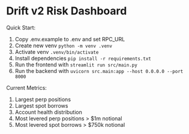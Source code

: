 # Drift v2 Risk Dashboard


Quick Start:
1. Copy .env.example to .env and set RPC_URL
2. Create new venv `python -m venv .venv`
3. Activate venv `.venv/bin/activate`
4. Install dependencies `pip install -r requirements.txt`
5. Run the frontend with `streamlit run src/main.py`
6. Run the backend with `uvicorn src.main:app --host 0.0.0.0 --port 8000`

Current Metrics:
1. Largest perp positions
2. Largest spot borrows
3. Account health distribution
4. Most levered perp positions > $1m notional
5. Most levered spot borrows > $750k notional
